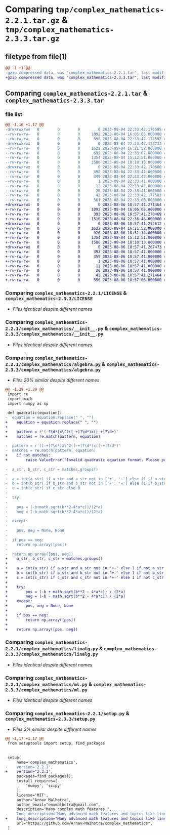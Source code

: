 # Comparing `tmp/complex_mathematics-2.2.1.tar.gz` & `tmp/complex_mathematics-2.3.3.tar.gz`

## filetype from file(1)

```diff
@@ -1 +1 @@
-gzip compressed data, was "complex_mathematics-2.2.1.tar", last modified: Fri Aug  4 22:33:42 2023, max compression
+gzip compressed data, was "complex_mathematics-2.3.3.tar", last modified: Sun Aug  6 18:57:41 2023, max compression
```

## Comparing `complex_mathematics-2.2.1.tar` & `complex_mathematics-2.3.3.tar`

### file list

```diff
@@ -1,16 +1,17 @@
-drwxrwxrwx   0        0        0        0 2023-08-04 22:33:42.176585 complex_mathematics-2.2.1/
--rw-rw-rw-   0        0        0     1092 2023-08-04 16:05:05.000000 complex_mathematics-2.2.1/LICENSE
--rw-rw-rw-   0        0        0      398 2023-08-04 22:33:42.174592 complex_mathematics-2.2.1/PKG-INFO
-drwxrwxrwx   0        0        0        0 2023-08-04 22:33:42.122732 complex_mathematics-2.2.1/complex_mathematics/
--rw-rw-rw-   0        0        0     1622 2023-08-04 16:21:52.000000 complex_mathematics-2.2.1/complex_mathematics/__init__.py
--rw-rw-rw-   0        0        0      692 2023-08-04 22:33:07.000000 complex_mathematics-2.2.1/complex_mathematics/algebra.py
--rw-rw-rw-   0        0        0     1354 2023-08-04 15:12:51.000000 complex_mathematics-2.2.1/complex_mathematics/linalg.py
--rw-rw-rw-   0        0        0     1586 2023-08-04 18:10:13.000000 complex_mathematics-2.2.1/complex_mathematics/ml.py
-drwxrwxrwx   0        0        0        0 2023-08-04 22:33:42.170600 complex_mathematics-2.2.1/complex_mathematics.egg-info/
--rw-rw-rw-   0        0        0      398 2023-08-04 22:33:41.000000 complex_mathematics-2.2.1/complex_mathematics.egg-info/PKG-INFO
--rw-rw-rw-   0        0        0      349 2023-08-04 22:33:42.000000 complex_mathematics-2.2.1/complex_mathematics.egg-info/SOURCES.txt
--rw-rw-rw-   0        0        0        1 2023-08-04 22:33:41.000000 complex_mathematics-2.2.1/complex_mathematics.egg-info/dependency_links.txt
--rw-rw-rw-   0        0        0       12 2023-08-04 22:33:41.000000 complex_mathematics-2.2.1/complex_mathematics.egg-info/requires.txt
--rw-rw-rw-   0        0        0       20 2023-08-04 22:33:41.000000 complex_mathematics-2.2.1/complex_mathematics.egg-info/top_level.txt
--rw-rw-rw-   0        0        0       42 2023-08-04 22:33:42.177583 complex_mathematics-2.2.1/setup.cfg
--rw-rw-rw-   0        0        0      561 2023-08-04 22:33:00.000000 complex_mathematics-2.2.1/setup.py
+drwxrwxrwx   0        0        0        0 2023-08-06 18:57:41.271464 complex_mathematics-2.3.3/
+-rw-rw-rw-   0        0        0     1092 2023-08-04 16:05:05.000000 complex_mathematics-2.3.3/LICENSE
+-rw-rw-rw-   0        0        0      393 2023-08-06 18:57:41.270469 complex_mathematics-2.3.3/PKG-INFO
+-rw-rw-rw-   0        0        0     1516 2023-08-04 22:36:46.000000 complex_mathematics-2.3.3/README.md
+drwxrwxrwx   0        0        0        0 2023-08-06 18:57:41.252512 complex_mathematics-2.3.3/complex_mathematics/
+-rw-rw-rw-   0        0        0     1622 2023-08-04 16:21:52.000000 complex_mathematics-2.3.3/complex_mathematics/__init__.py
+-rw-rw-rw-   0        0        0      926 2023-08-06 18:51:14.000000 complex_mathematics-2.3.3/complex_mathematics/algebra.py
+-rw-rw-rw-   0        0        0     1354 2023-08-04 15:12:51.000000 complex_mathematics-2.3.3/complex_mathematics/linalg.py
+-rw-rw-rw-   0        0        0     1586 2023-08-04 18:10:13.000000 complex_mathematics-2.3.3/complex_mathematics/ml.py
+drwxrwxrwx   0        0        0        0 2023-08-06 18:57:41.267473 complex_mathematics-2.3.3/complex_mathematics.egg-info/
+-rw-rw-rw-   0        0        0      393 2023-08-06 18:57:41.000000 complex_mathematics-2.3.3/complex_mathematics.egg-info/PKG-INFO
+-rw-rw-rw-   0        0        0      359 2023-08-06 18:57:41.000000 complex_mathematics-2.3.3/complex_mathematics.egg-info/SOURCES.txt
+-rw-rw-rw-   0        0        0        1 2023-08-06 18:57:41.000000 complex_mathematics-2.3.3/complex_mathematics.egg-info/dependency_links.txt
+-rw-rw-rw-   0        0        0       12 2023-08-06 18:57:41.000000 complex_mathematics-2.3.3/complex_mathematics.egg-info/requires.txt
+-rw-rw-rw-   0        0        0       20 2023-08-06 18:57:41.000000 complex_mathematics-2.3.3/complex_mathematics.egg-info/top_level.txt
+-rw-rw-rw-   0        0        0       42 2023-08-06 18:57:41.271464 complex_mathematics-2.3.3/setup.cfg
+-rw-rw-rw-   0        0        0      556 2023-08-06 18:57:06.000000 complex_mathematics-2.3.3/setup.py
```

### Comparing `complex_mathematics-2.2.1/LICENSE` & `complex_mathematics-2.3.3/LICENSE`

 * *Files identical despite different names*

### Comparing `complex_mathematics-2.2.1/complex_mathematics/__init__.py` & `complex_mathematics-2.3.3/complex_mathematics/__init__.py`

 * *Files identical despite different names*

### Comparing `complex_mathematics-2.2.1/complex_mathematics/algebra.py` & `complex_mathematics-2.3.3/complex_mathematics/algebra.py`

 * *Files 20% similar despite different names*

```diff
@@ -1,29 +1,29 @@
 import re
 import math
 import numpy as np
 
 def quadratic(equation):
-  equation = equation.replace(" ", "")
+    equation = equation.replace(" ", "")
+  
+    pattern = r'(-?\d*)x\^2([-+]?\d*)x([-+]?\d+)'
+    matches = re.match(pattern, equation)
 
-  pattern = r'([-+]?\d*)x\^2([-+]?\d*)x([-+]?\d*)'
-  matches = re.match(pattern, equation)
+    if not matches:
+        raise ValueError("Invalid quadratic equation format. Please provide a valid quadratic equation.")
 
-  a_str, b_str, c_str = matches.groups()
-  
-  a = int(a_str) if a_str and a_str not in ['+', '-'] else (1 if a_str == '' else -1)
-  b = int(b_str) if b_str and b_str not in ['+', '-'] else (1 if b_str == '' else -1)
-  c = int(c_str) if c_str else 0
-
-  try:
-
-    pos = (-b+math.sqrt(b**2-4*a*c))/(2*a)
-    neg = (-b-math.sqrt(b**2-4*a*c))/(2*a)
-    
-  except:
-
-    pos, neg = None, None
-
-  if pos == neg:
-    return np.array([pos])
-    
-  return np.array([pos, neg])
+    a_str, b_str, c_str = matches.groups()
+
+    a = int(a_str) if a_str and a_str not in '+-' else 1 if not a_str or a_str == '+' else -1
+    b = int(b_str) if b_str and b_str not in '+-' else 1 if not b_str or b_str == '+' else -1
+    c = int(c_str) if c_str and c_str not in '+-' else 1 if not c_str or c_str == '+' else -1
+
+    try:
+        pos = (-b + math.sqrt(b**2 - 4*a*c)) / (2*a)
+        neg = (-b - math.sqrt(b**2 - 4*a*c)) / (2*a)
+    except:
+        pos, neg = None, None
+
+    if pos == neg:
+        return np.array([pos])
+
+    return np.array([pos, neg])
```

### Comparing `complex_mathematics-2.2.1/complex_mathematics/linalg.py` & `complex_mathematics-2.3.3/complex_mathematics/linalg.py`

 * *Files identical despite different names*

### Comparing `complex_mathematics-2.2.1/complex_mathematics/ml.py` & `complex_mathematics-2.3.3/complex_mathematics/ml.py`

 * *Files identical despite different names*

### Comparing `complex_mathematics-2.2.1/setup.py` & `complex_mathematics-2.3.3/setup.py`

 * *Files 3% similar despite different names*

```diff
@@ -1,17 +1,17 @@
 from setuptools import setup, find_packages
 
 
 setup(
     name='complex_mathematics',
-    version='2.2.1',
+    version='2.3.3',
     packages=find_packages(),
     install_requires=[
         'numpy', 'scipy'
     ],
     license='MIT',
     author="Arnav Malhotra",
     author_email="emumalhotra@gmail.com",
     description="Many complex math features.",
-    long_description="Many advanced math features and topics like linear algebra, geometry, calculus, algebra, and some machine learning algorithms.",
+    long_description="Many advanced math features and topics like linear algebra, geometry, calculus, algebra, and machine learning algorithms.",
     url="https://github.com/Arnav-MaIhotra/complex_mathematics",
 )
```

